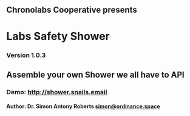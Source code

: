 ## Chronolabs Cooperative presents

# Labs Safety Shower

### Version 1.0.3

## Assemble your own Shower we all have to API

### Demo: http://shower.snails.email

#### Author: Dr. Simon Antony Roberts <simon@ordinance.space>


